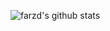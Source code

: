 ![farzd's github stats](https://github-readme-stats.vercel.app/api?username=farzd&show_icons=true&theme=tokyonight&include_all_commits=true)

<!-- ![image](https://user-images.githubusercontent.com/1423413/115881665-e2d05400-a443-11eb-8903-2d50ac52f5ad.png) -->


<!--
**farzd/farzd** is a ✨ _special_ ✨ repository because its `README.md` (this file) appears on your GitHub profile.

Here are some ideas to get you started:

- 🔭 I’m currently working on ...
- 🌱 I’m currently learning ...
- 👯 I’m looking to collaborate on ...
- 🤔 I’m looking for help with ...
- 💬 Ask me about ...
- 📫 How to reach me: ...
- 😄 Pronouns: ...
- ⚡ Fun fact: ...
-->
